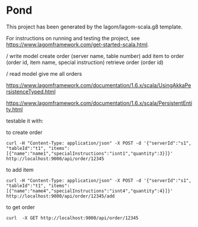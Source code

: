 # Pond

This project has been generated by the lagom/lagom-scala.g8 template. 

For instructions on running and testing the project, see https://www.lagomframework.com/get-started-scala.html.



/ write model
create order (server name, table number)
add item to order (order id, item name, special instruction)
retrieve order (order id)

/ read model 
give me all orders

https://www.lagomframework.com/documentation/1.6.x/scala/UsingAkkaPersistenceTyped.html

https://www.lagomframework.com/documentation/1.6.x/scala/PersistentEntity.html


testable it with: 

to create order 

    curl -H "Content-Type: application/json" -X POST -d '{"serverId":"s1", "tableId":"t1", "items":[{"name":"name1","specialInstructions":"isnt1","quantity":3}]}' http://localhost:9000/api/order/12345

to add item
    
    curl -H "Content-Type: application/json" -X POST -d '{"serverId":"s1", "tableId":"t1", "items":[{"name":"name4","specialInstructions":"isnt4","quantity":4}]}' http://localhost:9000/api/order/12345/add
    
to get order

    curl  -X GET http://localhost:9000/api/order/12345